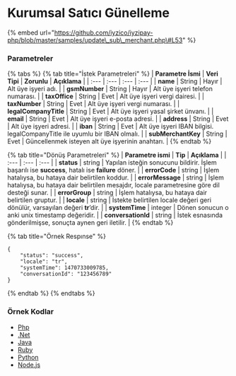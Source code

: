 # Kurumsal Satıcı Günelleme

{% embed url="https://github.com/iyzico/iyzipay-php/blob/master/samples/update\_sub\_merchant.php\#L53" %}

### Parametreler

{% tabs %}
{% tab title="İstek Parametreleri" %}
| **Parametre İsmi** | **Veri Tipi** | **Zorunlu** | **Açıklama** |
| :--- | :--- | :--- | :--- |
| **name** | String | Hayır | Alt üye işyeri adı. |
| **gsmNumber** | String | Hayır | Alt üye işyeri telefon numarası. |
| **taxOffice** | String | Evet | Alt üye işyeri vergi dairesi. |
| **taxNumber** | String | Evet | Alt üye işyeri vergi numarası. |
| **legalCompanyTitle** | String | Evet | Alt üye işyeri yasal şirket ünvanı. |
| **email** | String | Evet | Alt üye işyeri e-posta adresi. |
| **address** | String | Evet | Alt üye işyeri adresi. |
| **iban** | String | Evet | Alt üye işyeri IBAN bilgisi. legalCompanyTitle ile uyumlu bir IBAN olmalı. |
| **subMerchantKey** | String | Evet | Güncellenmek isteyen alt üye işyerinin anahtarı. |
{% endtab %}

{% tab title="Dönüş Parametreleri" %}
| **Parametre ismi** | **Tip** | **Açıklama** |
| :--- | :--- | :--- |
| **status** | string | Yapılan isteğin sonucunu bildirir. İşlem başarılı ise **success**, hatalı ise **failure** döner. |
| **errorCode** | string | İşlem hatalıysa, bu hataya dair belirtilen koddur. |
| **errorMessage** | string | İşlem hatalıysa, bu hataya dair belirtilen mesajdır, locale parametresine göre dil desteği sunar. |
| **errorGroup** | string | İşlem hatalıysa, bu hataya dair belirtilen gruptur. |
| **locale** | string | İstekte belirtilen locale değeri geri dönülür, varsayılan değeri **tr**’dir. |
| **systemTime** | integer | Dönen sonucun o anki unix timestamp değeridir. |
| **conversationId** | string | İstek esnasında gönderilmişse, sonuçta aynen geri iletilir. |
{% endtab %}

{% tab title="Örnek Respınse" %}
```text
{
    "status": "success",
    "locale": "tr",
    "systemTime": 1470733009785,
    "conversationId": "123456789"
}
```
{% endtab %}
{% endtabs %}

### **Örnek Kodlar**

* [Php](https://github.com/iyzico/iyzipay-php/blob/develop/samples/update_sub_merchant.php#L53)
* [.Net](https://github.com/iyzico/iyzipay-dotnet/blob/master/Iyzipay.Samples/SubMerchantSample.cs#L163)
* [Java](https://github.com/iyzico/iyzipay-java/blob/develop/src/test/java/com/iyzipay/sample/SubMerchantSample.java#L162)
* [Ruby](https://github.com/iyzico/iyzipay-ruby/blob/develop/spec/sub_merchant_spec.rb#L138)
* [Python](https://github.com/iyzico/iyzipay-python/blob/master/samples/update_limited_company_sub_merchant.py)
* [Node.js](https://github.com/iyzico/iyzipay-node/blob/develop/samples/IyzipaySamples.js#L830)

